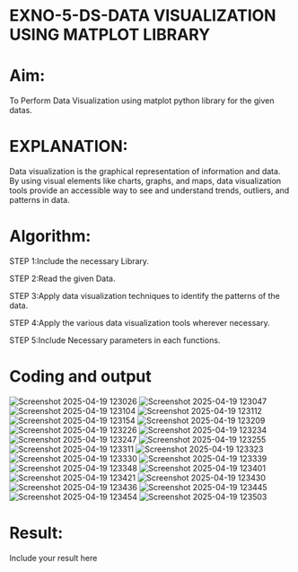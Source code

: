 # EXNO-5-DS-DATA VISUALIZATION USING MATPLOT LIBRARY

# Aim:
  To Perform Data Visualization using matplot python library for the given datas.

# EXPLANATION:
Data visualization is the graphical representation of information and data. By using visual elements like charts, graphs, and maps, data visualization tools provide an accessible way to see and understand trends, outliers, and patterns in data.

# Algorithm:
STEP 1:Include the necessary Library.

STEP 2:Read the given Data.

STEP 3:Apply data visualization techniques to identify the patterns of the data.

STEP 4:Apply the various data visualization tools wherever necessary.

STEP 5:Include Necessary parameters in each functions.

# Coding and output
![Screenshot 2025-04-19 123026](https://github.com/user-attachments/assets/6ce512b2-843f-4415-bfd5-8b407e3ef4f1)
![Screenshot 2025-04-19 123047](https://github.com/user-attachments/assets/3f32ca9e-fa5f-4574-b641-c2e9f5188c13)
![Screenshot 2025-04-19 123104](https://github.com/user-attachments/assets/b2815034-7d8c-4eee-98b8-dfa7f8699ef3)
![Screenshot 2025-04-19 123112](https://github.com/user-attachments/assets/4c99b967-5fae-4b51-a685-f7e56a22126d)
![Screenshot 2025-04-19 123154](https://github.com/user-attachments/assets/efeb4b67-0388-4fb6-9b9c-3e6f4d06257c)
![Screenshot 2025-04-19 123209](https://github.com/user-attachments/assets/62d48cdc-b028-486b-b495-d121aaeb9886)
![Screenshot 2025-04-19 123226](https://github.com/user-attachments/assets/45ebba31-3cc7-452f-bdcb-f758ce57c99d)
![Screenshot 2025-04-19 123234](https://github.com/user-attachments/assets/31b2e4ab-9692-48b4-8c88-dfa5211c9035)
![Screenshot 2025-04-19 123247](https://github.com/user-attachments/assets/e8aa166e-6480-4a8a-84c5-001d58be1523)
![Screenshot 2025-04-19 123255](https://github.com/user-attachments/assets/5069b2f4-dfd2-4970-84dc-fa417f69bd3f)
![Screenshot 2025-04-19 123311](https://github.com/user-attachments/assets/1a472a3d-2c06-4497-a729-df8bb8c7a35a)
![Screenshot 2025-04-19 123323](https://github.com/user-attachments/assets/0a3247b1-72c9-4f42-85b4-30bdb0896f4d)
![Screenshot 2025-04-19 123330](https://github.com/user-attachments/assets/b5b077aa-0a44-4887-9a9d-6a894565b3bb)
![Screenshot 2025-04-19 123339](https://github.com/user-attachments/assets/7f7ae25e-76ab-461f-b96f-384e326e619f)
![Screenshot 2025-04-19 123348](https://github.com/user-attachments/assets/e18127c1-879e-4c20-9f7c-6ff22fd8cba9)
![Screenshot 2025-04-19 123401](https://github.com/user-attachments/assets/c8eca6b0-93d7-40af-9905-537459f4212e)
![Screenshot 2025-04-19 123421](https://github.com/user-attachments/assets/ccaa63c0-69b2-4557-997b-6fbbebd87f73)
![Screenshot 2025-04-19 123430](https://github.com/user-attachments/assets/cb4e2d48-17d3-4f11-b8a6-246810da37ad)
![Screenshot 2025-04-19 123436](https://github.com/user-attachments/assets/16336702-e4a1-4c75-be7a-2795e2e2a8eb)
![Screenshot 2025-04-19 123445](https://github.com/user-attachments/assets/4c188b76-62cc-4296-bbde-9ffc9e103184)
![Screenshot 2025-04-19 123454](https://github.com/user-attachments/assets/196600af-4692-4487-8cd1-dae3159889d6)
![Screenshot 2025-04-19 123503](https://github.com/user-attachments/assets/d4c81207-022e-4863-9b33-aba89fab6ebd)





# Result:
 Include your result here
